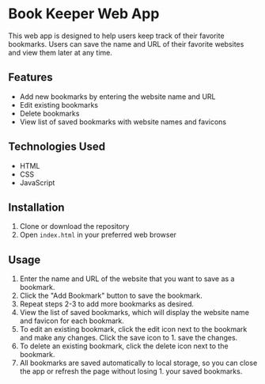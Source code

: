 # Book Keeper Web App

This web app is designed to help users keep track of their favorite bookmarks. Users can save the name and URL of their favorite websites and view them later at any time.

## Features

- Add new bookmarks by entering the website name and URL
- Edit existing bookmarks
- Delete bookmarks
- View list of saved bookmarks with website names and favicons

## Technologies Used

- HTML
- CSS
- JavaScript

## Installation

1. Clone or download the repository
2. Open `index.html` in your preferred web browser

## Usage

1. Enter the name and URL of the website that you want to save as a bookmark.
2. Click the "Add Bookmark" button to save the bookmark.
3. Repeat steps 2-3 to add more bookmarks as desired.
4. View the list of saved bookmarks, which will display the website name and favicon for each bookmark.
5. To edit an existing bookmark, click the edit icon next to the bookmark and make any changes. Click the save icon to 1. save the changes.
6. To delete an existing bookmark, click the delete icon next to the bookmark.
7. All bookmarks are saved automatically to local storage, so you can close the app or refresh the page without losing 1. your saved bookmarks.
